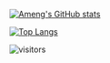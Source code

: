[![Ameng's GitHub stats](https://github-readme-stats.vercel.app/api?username=jiaocoll&show_icons=true&count_private=true&theme=radical&include_all_commits=true)](https://github.com/jiaocoll)

[![Top Langs](https://github-readme-stats.vercel.app/api/top-langs/?username=jiaocoll&layout=compact&theme=radical)](https://github.com/jiaocoll)

![visitors](https://visitor-badge.glitch.me/badge?page_id=jiaocoll.visitor-badge)




<!--
**jiaocoll/jiaocoll** is a ✨ _special_ ✨ repository because its `README.md` (this file) appears on your GitHub profile.

Here are some ideas to get you started:

- 🔭 I’m currently working on ...
- 🌱 I’m currently learning ...
- 👯 I’m looking to collaborate on ...
- 🤔 I’m looking for help with ...
- 💬 Ask me about ...
- 📫 How to reach me: ...
- 😄 Pronouns: ...
- ⚡ Fun fact: ...

-->

